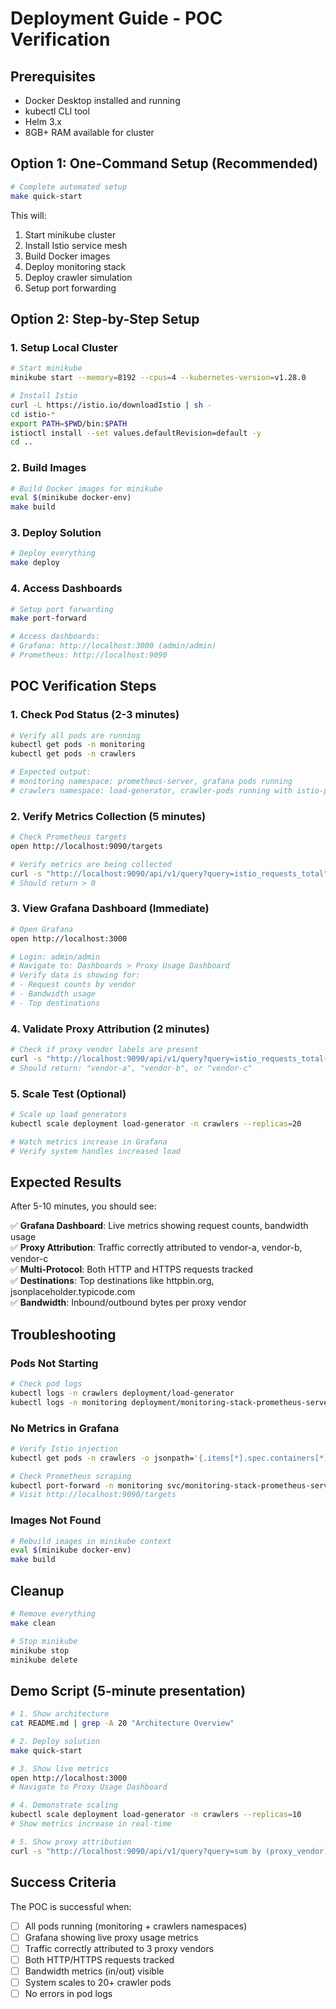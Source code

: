 # Deployment Guide - POC Verification

## Prerequisites

- Docker Desktop installed and running
- kubectl CLI tool
- Helm 3.x
- 8GB+ RAM available for cluster

## Option 1: One-Command Setup (Recommended)

```bash
# Complete automated setup
make quick-start
```

This will:
1. Start minikube cluster
2. Install Istio service mesh
3. Build Docker images
4. Deploy monitoring stack
5. Deploy crawler simulation
6. Setup port forwarding

## Option 2: Step-by-Step Setup

### 1. Setup Local Cluster

```bash
# Start minikube
minikube start --memory=8192 --cpus=4 --kubernetes-version=v1.28.0

# Install Istio
curl -L https://istio.io/downloadIstio | sh -
cd istio-*
export PATH=$PWD/bin:$PATH
istioctl install --set values.defaultRevision=default -y
cd ..
```

### 2. Build Images

```bash
# Build Docker images for minikube
eval $(minikube docker-env)
make build
```

### 3. Deploy Solution

```bash
# Deploy everything
make deploy
```

### 4. Access Dashboards

```bash
# Setup port forwarding
make port-forward

# Access dashboards:
# Grafana: http://localhost:3000 (admin/admin)
# Prometheus: http://localhost:9090
```

## POC Verification Steps

### 1. Check Pod Status (2-3 minutes)

```bash
# Verify all pods are running
kubectl get pods -n monitoring
kubectl get pods -n crawlers

# Expected output:
# monitoring namespace: prometheus-server, grafana pods running
# crawlers namespace: load-generator, crawler-pods running with istio-proxy sidecars
```

### 2. Verify Metrics Collection (5 minutes)

```bash
# Check Prometheus targets
open http://localhost:9090/targets

# Verify metrics are being collected
curl -s "http://localhost:9090/api/v1/query?query=istio_requests_total" | jq '.data.result | length'
# Should return > 0
```

### 3. View Grafana Dashboard (Immediate)

```bash
# Open Grafana
open http://localhost:3000

# Login: admin/admin
# Navigate to: Dashboards > Proxy Usage Dashboard
# Verify data is showing for:
# - Request counts by vendor
# - Bandwidth usage
# - Top destinations
```

### 4. Validate Proxy Attribution (2 minutes)

```bash
# Check if proxy vendor labels are present
curl -s "http://localhost:9090/api/v1/query?query=istio_requests_total{proxy_vendor!=\"unknown\"}" | jq '.data.result[0].metric.proxy_vendor'
# Should return: "vendor-a", "vendor-b", or "vendor-c"
```

### 5. Scale Test (Optional)

```bash
# Scale up load generators
kubectl scale deployment load-generator -n crawlers --replicas=20

# Watch metrics increase in Grafana
# Verify system handles increased load
```

## Expected Results

After 5-10 minutes, you should see:

✅ **Grafana Dashboard**: Live metrics showing request counts, bandwidth usage  
✅ **Proxy Attribution**: Traffic correctly attributed to vendor-a, vendor-b, vendor-c  
✅ **Multi-Protocol**: Both HTTP and HTTPS requests tracked  
✅ **Destinations**: Top destinations like httpbin.org, jsonplaceholder.typicode.com  
✅ **Bandwidth**: Inbound/outbound bytes per proxy vendor  

## Troubleshooting

### Pods Not Starting
```bash
# Check pod logs
kubectl logs -n crawlers deployment/load-generator
kubectl logs -n monitoring deployment/monitoring-stack-prometheus-server
```

### No Metrics in Grafana
```bash
# Verify Istio injection
kubectl get pods -n crawlers -o jsonpath='{.items[*].spec.containers[*].name}' | grep istio-proxy

# Check Prometheus scraping
kubectl port-forward -n monitoring svc/monitoring-stack-prometheus-server 9090:80
# Visit http://localhost:9090/targets
```

### Images Not Found
```bash
# Rebuild images in minikube context
eval $(minikube docker-env)
make build
```

## Cleanup

```bash
# Remove everything
make clean

# Stop minikube
minikube stop
minikube delete
```

## Demo Script (5-minute presentation)

```bash
# 1. Show architecture
cat README.md | grep -A 20 "Architecture Overview"

# 2. Deploy solution
make quick-start

# 3. Show live metrics
open http://localhost:3000
# Navigate to Proxy Usage Dashboard

# 4. Demonstrate scaling
kubectl scale deployment load-generator -n crawlers --replicas=10
# Show metrics increase in real-time

# 5. Show proxy attribution
curl -s "http://localhost:9090/api/v1/query?query=sum by (proxy_vendor) (rate(istio_requests_total[5m]))" | jq '.data.result'
```

## Success Criteria

The POC is successful when:
- [ ] All pods running (monitoring + crawlers namespaces)
- [ ] Grafana showing live proxy usage metrics
- [ ] Traffic correctly attributed to 3 proxy vendors
- [ ] Both HTTP/HTTPS requests tracked
- [ ] Bandwidth metrics (in/out) visible
- [ ] System scales to 20+ crawler pods
- [ ] No errors in pod logs